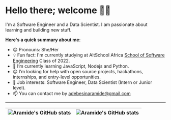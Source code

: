# Hello there; welcome 👋🏾

I'm a Software Engineer and a Data Scientist. I am passionate about learning and building new stuff.

**Here's a quick summary about me**:

- 😊 Pronouns: She/Her
- 💡 Fun fact: I'm currently studying at AltSchool Africa [School of Software Engineering](https://altschoolafrica.com/schools/engineering) Class of 2022.
- 🌱 I’m currently learning JavaScript, Nodejs and Python.
- 😊 I’m looking for help with open source projects, hackathons, internships, and entry-level opportunities.
- 💼 Job interests: Software Engineer, Data Scientist (Intern or Junior level).
- 📫 You can contact me by adebesinaramide@gmail.com

---

| <img align="center" src="https://github-readme-stats.vercel.app/api?username=Harahmedey&show_icons=true&include_all_commits=true&hide_border=true" alt="Aramide's GitHub stats" /> | <img align="center" src="https://github-readme-stats.vercel.app/api/top-langs/?username=Harahmedey&langs_count=8&layout=compact&hide_border=true" alt="Aramide's GitHub stats" /> |
| ------------- | ------------- |
